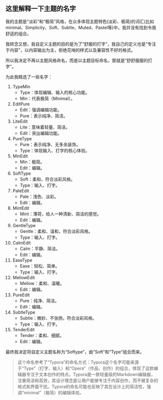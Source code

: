 ## 这里解释一下主题的名字

我的主题是“淡彩”和“极简”风格，在众多体现主题特色(淡彩、极简)的词汇(比如minimal、Simplicity、Soft、Subtle、Muted、Pastel等)中，我并没有找到令我舒适的组合。

我转念又想，我自定义主题的目的是为了“舒服的打字”，我自己的定义也是“专注于内容”，以内容输出为主，拒绝花哨的样式以及兼容性不好的格式。

所以我决定不再以主题风格命名，而是以主题目标命名，那就是“舒舒服服的打字”。

为此我精选了一些名字：

1. TypeMin
    - Type：体现编辑、输入的核心功能。
    - Min：代表极简（Minimal）。 
2. EditPure
    - Edit：强调编辑功能。
    - Pure：表示纯净、简洁。
3. LiteEdit
    - Lite：意味着轻量、简洁。
    - Edit：突出编辑功能。
4. PureType
    - Pure：表示纯净、无多余装饰。
    - Type：体现输入、打字的核心体验。
5. MinEdit
    - Min：极简。
    - Edit：编辑。
6. SoftType
    - Soft：柔和，符合淡彩风格。
    - Type：输入、打字。
7. PaleEdit
    - Pale：浅色、淡彩。
    - Edit：编辑。
8. MintEdit
    - Mint：薄荷，给人一种清新、简洁的感觉。
    - Edit：编辑。
9. GentleType
    - Gentle：柔和、温和，符合淡彩风格。
    - Type：输入、打字。
10. CalmEdit
    - Calm：平静、简洁。
    - Edit：编辑。
11. EaseType
    - Ease：轻松、简单。
    - Type：输入、打字。
12. MellowEdit
    - Mellow：柔和、温暖。
    - Edit：编辑。
13. PureEdit
    - Pure：纯净、简洁。
    - Edit：编辑。
14. SubtleType
    - Subtle：微妙、不张扬，符合淡彩风格。
    - Type：输入、打字。
15. TenderEdit
    - Tender：柔和、细腻。
    - Edit：编辑。

最终我决定将自定义主题名称为“Softype”，由“Soft”和“Type”组合而来。

>这个命名参考了“Typora”的命名方式：Typora这个名字可能来源于“Type”（打字、输入）和“Opera”（作品、创作）的组合，体现了这款编辑器专注于文本创作的特点。Typora是一款轻量级的Markdown编辑器，注重简洁和高效，其设计理念是让用户能够专注于内容创作，而不被复杂的格式和界面干扰。Typora的命名可能也反映了其在设计上的简洁性，强调“minimal”（极简）的编辑体验。
